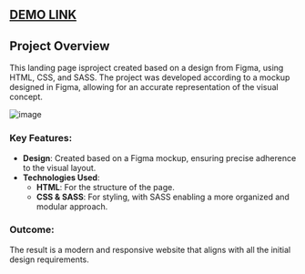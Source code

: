 ## [DEMO LINK](https://imaginative-druid-36b301.netlify.app/)

## Project Overview

This landing page isproject created based on a design from Figma, using HTML, CSS, and SASS. The project was developed according to a mockup designed in Figma, allowing for an accurate representation of the visual concept.

![image](https://github.com/user-attachments/assets/4af9b835-d88d-45ed-a1b5-6bf4d7078fde)

### Key Features:
- **Design**: Created based on a Figma mockup, ensuring precise adherence to the visual layout.
- **Technologies Used**:
  - **HTML**: For the structure of the page.
  - **CSS & SASS**: For styling, with SASS enabling a more organized and modular approach.

### Outcome:
The result is a modern and responsive website that aligns with all the initial design requirements.


